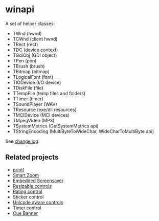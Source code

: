 # winapi
A set of helper classes:

- TWnd (hwnd)
- TCWnd (client hwnd)
- TRect (rect)
- TDC (device context)
- TGdiObj (GDI object)
- TPen (pen)
- TBrush (brush)
- TBitmap (bitmap)
- TLogicalFont (font)
- TIODevice (I/O device)
- TDiskFile (file)
- TTempFile (temp files and folders)
- TTimer (timer)
- TSoundPlayer (WAV)
- TResource (exe/dll resources)
- TMCIDevice (MCI devices)
- TMpegVideo (MP3)
- TSystemMetrics (GetSystemMetrics api)
- TStringEncoding (MultiByteToWideChar, WideCharToMultiByte api)


See [change log](https://github.com/mikeduglas/winapi/blob/master/changelog.md).

## Related projects
- [printf](https://github.com/mikeduglas/printf)
- [Smart Zoom](https://github.com/mikeduglas/Smart-Zoom)
- [Embedded Screensaver](https://github.com/mikeduglas/Embedded-Screensaver)
- [Resizable controls](https://github.com/mikeduglas/Resizable_Controls)
- [Rating control](https://github.com/mikeduglas/RatingControl)
- Sticker control
- [Unicode aware controls](https://github.com/mikeduglas/Unicode-aware-controls)
- [Timer control](https://github.com/mikeduglas/Timer-Control)
- [Cue Banner](https://github.com/mikeduglas/Cue-Banner)